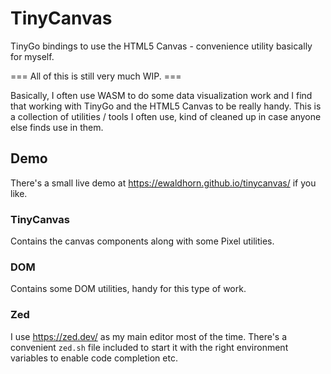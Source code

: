 # TinyCanvas
TinyGo bindings to use the HTML5 Canvas - convenience utility basically for myself.

=== All of this is still very much WIP. ===

Basically, I often use WASM to do some data visualization work and I find that
working with TinyGo and the HTML5 Canvas to be really handy. This is a collection
of utilities / tools I often use, kind of cleaned up in case anyone else finds use in them.

## Demo
There's a small live demo at <https://ewaldhorn.github.io/tinycanvas/> if you like.

### TinyCanvas
Contains the canvas components along with some Pixel utilities.

### DOM
Contains some DOM utilities, handy for this type of work.

### Zed
I use <https://zed.dev/> as my main editor most of the time. There's a convenient `zed.sh`
file included to start it with the right environment variables to enable code completion etc.
